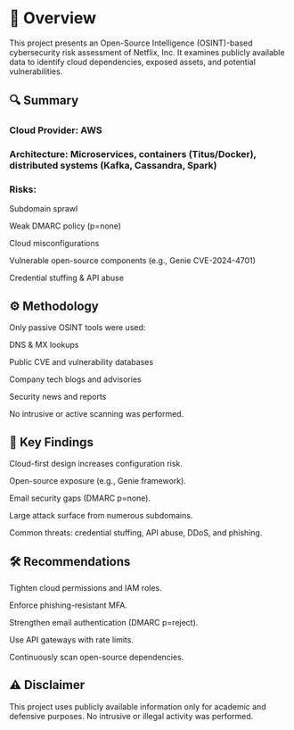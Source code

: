 # 📘 Overview

This project presents an Open-Source Intelligence (OSINT)-based cybersecurity risk assessment of Netflix, Inc.
It examines publicly available data to identify cloud dependencies, exposed assets, and potential vulnerabilities.

## 🔍 Summary

### Cloud Provider: AWS

### Architecture: Microservices, containers (Titus/Docker), distributed systems (Kafka, Cassandra, Spark)

### Risks:

Subdomain sprawl

Weak DMARC policy (p=none)

Cloud misconfigurations

Vulnerable open-source components (e.g., Genie CVE-2024-4701)

Credential stuffing & API abuse

## ⚙️ Methodology

Only passive OSINT tools were used:

DNS & MX lookups

Public CVE and vulnerability databases

Company tech blogs and advisories

Security news and reports

No intrusive or active scanning was performed.

## 🧩 Key Findings

Cloud-first design increases configuration risk.

Open-source exposure (e.g., Genie framework).

Email security gaps (DMARC p=none).

Large attack surface from numerous subdomains.

Common threats: credential stuffing, API abuse, DDoS, and phishing.

## 🛠️ Recommendations

Tighten cloud permissions and IAM roles.

Enforce phishing-resistant MFA.

Strengthen email authentication (DMARC p=reject).

Use API gateways with rate limits.

Continuously scan open-source dependencies.

## ⚠️ Disclaimer

This project uses publicly available information only for academic and defensive purposes.
No intrusive or illegal activity was performed.
